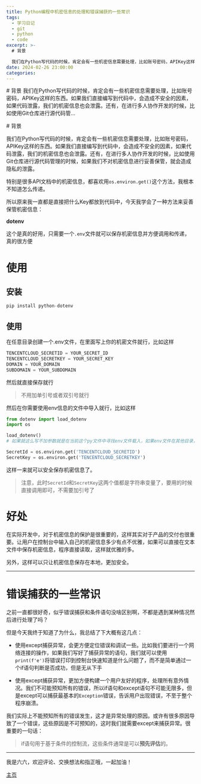 ```yaml
---
title: Python编程中机密信息的处理和错误捕获的一些常识
tags:
  - 学习日记
  - git
  - python
  - code
excerpt: >-
  # 背景

  我们在Python写代码的时候，肯定会有一些机密信息需要处理，比如账号密码，APIKey这样的东西。如果我们直接编写到代码中，会造成不安全的因素，如果代码泄露，我们的机密信息也会泄露。还有，在进行多人协作开发的时候，比如使用Git仓库进行源代码管...
date: 2024-02-26 23:00:00
categories:
---
```


\# 背景 我们在Python写代码的时候，肯定会有一些机密信息需要处理，比如账号密码，APIKey这样的东西。如果我们直接编写到代码中，会造成不安全的因素，如果代码泄露，我们的机密信息也会泄露。还有，在进行多人协作开发的时候，比如使用Git仓库进行源代码管...
<!-- more -->
\# 背景

我们在Python写代码的时候，肯定会有一些机密信息需要处理，比如账号密码，APIKey这样的东西。如果我们直接编写到代码中，会造成不安全的因素，如果代码泄露，我们的机密信息也会泄露。还有，在进行多人协作开发的时候，比如使用Git仓库进行源代码管理的时候，如果我们不对机密信息进行妥善保管，就会造成隐私的泄露。

特别是很多API文档中的机密信息，都喜欢用`os.environ.get()`这个方法，我根本不知道怎么传递。

所以原来我一直都是直接把什么Key都放到代码中，今天我学会了一种方法来妥善保管机密信息：

**dotenv**

这个是真的好用，只需要一个`.env`文件就可以保存机密信息并方便调用和传递，真的很方便

# 使用

## 安装

```python
pip install python-dotenv
```

## 使用

在任意目录创建一个.env文件，在里面写上你的机密文件就行，比如这样

```python
TENCENTCLOUD_SECRETID = YOUR_SECRET_ID
TENCENTCLOUD_SECRETKEY = YOUR_SECRET_KEY
DOMAIN = YOUR_DOMAIN
SUBDOMAIN = YOUR_SUBDOMAIN
```

然后就直接保存就行

> 不用加单引号或者双引号就行

然后在你需要使用env信息的文件中导入就行，比如这样

```python
from dotenv import load_dotenv
import os

load_dotenv()
# 如果就这么写不加参数就是在当前这个py文件中寻找env文件载入，如果env文件在其他目录，这里路径作为参数传递即可，记得加引号

SecretId = os.environ.get('TENCENTCLOUD_SECRETID')
SecretKey = os.environ.get('TENCENTCLOUD_SECRETKEY')
```

这样一来就可以安全保存机密信息了。

> 注意，此时`SecretId`和`SecretKey`这两个值都是字符串变量了，要用的时候直接调用即可，不需要加引号了

# 好处

在实际开发中，对于机密信息的保护是很重要的，这样其实对于产品的交付也很重要。让用户在控制台中输入自己的机密信息多少有点不优雅，如果可以直接在文本文件中保存机密信息，程序直接读取，这样就优雅的多。

另外，这样可以只让机密信息保存在本地，更加安全。

* * *

# 错误捕获的一些常识

之前一直都很好奇，似乎错误捕获和条件语句没啥区别啊，不都是遇到某种情况然后进行处理了吗？

但是今天我终于知道了为什么，我总结了下大概有这几点：

*   使用except捕获异常，会更方便定位错误和调试一些。比如我们要进行一个网络连接的操作，如果我们写好了捕获异常的语句，我们就可以使用`print(f'e')`将错误打印到控制台快速知道是什么问题了，而不是简单通过一个if语句判断是否成功，但是无从下手
    
*   使用except捕获异常，更加方便构建一个用户友好的程序，处理所有意外情况。我们不可能预知所有的错误，所以if语句和except语句不可能无限多，但是except可以捕获最基本的`Exception`错误，告诉用户出现错误，不至于整个程序崩溃。
    

我们实际上不能预知所有的错误发生，这才是异常处理的原因。或许有很多原因导致了一个错误，这些原因是不可预知的，这时我们就需要except来捕获异常。很重要的一句话：

> if语句用于基于条件的控制流，这些条件通常是可以**预先评估**的。

* * *

我是六六，欢迎评论、交换想法和指正哦，一起加油！

[主页](https://zhoushicheng.cn)